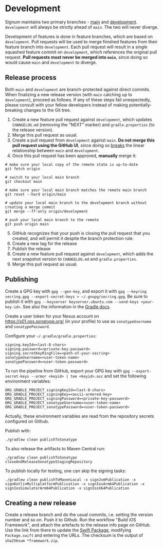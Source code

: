 # Development

Signum maintains two primary branches - [main](https://github.com/a-sit-plus/signum/tree/main) and [development](https://github.com/a-sit-plus/signum/tree/development).
`development` will always be strictly ahead of `main`. The two will never diverge.

Development of features is done in feature branches, which are based on `development`.
Pull requests will be used to merge finished features from their feature branch into `development`.
Each pull request will result in a single squashed feature commit on `development`, which references the original pull request.
**Pull requests must never be merged into `main`**, since doing so would cause `main` and `development` to diverge.

## Release process

Both `main` and `development` are branch-protected against direct commits.
When finalizing a new release version (with `main` catching up to `development`), proceed as follows.
If any of these steps fail unexpectedly, please consult with your fellow developers instead of making potentially-breaking changes to the Git tree.

1. Create a new feature pull request against `development`, which updates `CHANGELOG.md` (removing the "NEXT" marker) and `gradle.properties` (to the release version).
2. Merge this pull request as usual.
3. Create a pull request from `development` against `main`. **Do not merge this pull request using the GitHub UI**, since doing so [breaks](https://stackoverflow.com/questions/60597400/how-to-do-a-fast-forward-merge-on-github) the linear relationship between `main` and `development`.
4. Once this pull request has been approved, **manually** merge it:
```shell
# make sure your local copy of the remote state is up-to-date
git fetch origin

# switch to your local main branch
git checkout main

# make sure your local main branch matches the remote main branch
git reset --hard origin/main 

# update your local main branch to the development branch without creating a merge commit
git merge --ff-only origin/development

# push your local main branch to the remote
git push origin main
```
5. GitHub recognizes that your push is closing the pull request that you created, and will permit it despite the branch protection rule.
6. Create a new tag for the release
7. Publish the release
8. Create a new feature pull request against `development`, which adds the next snapshot version to `CHANGELOG.md` and `gradle.properties`.
9. Merge this pull request as usual.

## Publishing

Create a GPG key with `gpg --gen-key`, and export it with `gpg --keyring secring.gpg --export-secret-keys > ~/.gnupg/secring.gpg`. Be sure to publish it with `gpg --keyserver keyserver.ubuntu.com --send-keys <your-key-id>`. See also the information in the [Gradle docs](https://docs.gradle.org/current/userguide/signing_plugin.html).

Create a user token for your Nexus account on <https://s01.oss.sonatype.org/> (in your profile) to use as `sonatypeUsername` and `sonatypePassword`.

Configure your `~/.gradle/gradle.properties`:

```properties
signing.keyId=<last-8-chars>
signing.password=<private-key-password>
signing.secretKeyRingFile=<path-of-your-secring>
sonatypeUsername=<user-token-name>
sonatypePassword=<user-token-password>
```

To run the pipeline from GitHub, export your GPG key with `gpg --export-secret-keys --armor <keyid> | tee <keyid>.asc` and set the following environment variables:

```shell
ORG_GRADLE_PROJECT_signingKeyId=<last-8-chars>
ORG_GRADLE_PROJECT_signingKey=<ascii-armored-key>
ORG_GRADLE_PROJECT_signingPassword=<private-key-password>
ORG_GRADLE_PROJECT_sonatypeUsername=<user-token-name>
ORG_GRADLE_PROJECT_sonatypePassword=<user-token-password>
```

Actually, these environment variables are read from the repository secrets configured on Github.

Publish with:

```shell
./gradlew clean publishToSonatype
```

To also release the artifacts to Maven Central run:

```shell
./gradlew clean publishToSonatype closeAndReleaseSonatypeStagingRepository
```

To publish locally for testing, one can skip the signing tasks:

```shell
./gradlew clean publishToMavenLocal -x signJvmPublication -x signKotlinMultiplatformPublication -x signIosArm64Publication -x signIosSimulatorArm64Publication -x signIosX64Publication
```

## Creating a new release

Create a release branch and do the usual commits, i.e. setting the version number and so on. Push it to Github. Run the workflow "Build iOS Framework", and attach the artefacts to the release info page on GitHub. Use the link from there to update the [Swift Package](https://github.com/a-sit-plus/swift-package-signum), modifying `Package.swift` and entering the URLs. The checksum is the output of `sha256sum *framework.zip`.
